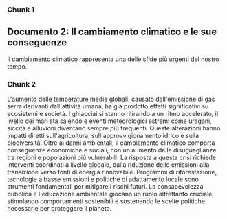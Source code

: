 ### Chunk 1

## Documento 2: Il cambiamento climatico e le sue conseguenze

Il  cambiamento  climatico  rappresenta  una  delle  sfide  più  urgenti  del  nostro  tempo.

### Chunk 2

L'aumento  delle  temperature  medie  globali,  causato  dall'emissione  di  gas  serra derivanti dall'attività umana, ha già prodotto effetti significativi su ecosistemi e società. I  ghiacciai  si  stanno  ritirando  a  un  ritmo  accelerato,  il  livello  dei  mari  sta  salendo  e eventi  meteorologici  estremi  come  uragani,  siccità  e  alluvioni  diventano  sempre  più frequenti. Queste alterazioni hanno impatti diretti sull'agricoltura, sull'approvvigionamento idrico e sulla biodiversità. Oltre ai danni ambientali, il cambiamento climatico comporta conseguenze economiche e sociali, con un aumento delle disuguaglianze tra regioni e popolazioni più vulnerabili. La risposta a questa crisi richiede  interventi  coordinati  a  livello  globale,  dalla  riduzione  delle  emissioni  alla transizione verso fonti di energia rinnovabile. Programmi di riforestazione, tecnologie a basse  emissioni  e  politiche  di  adattamento  locale  sono  strumenti  fondamentali  per mitigare i rischi futuri. La consapevolezza pubblica e l'educazione ambientale giocano un  ruolo  altrettanto  cruciale,  stimolando  comportamenti  sostenibili  e  sostenendo  le scelte politiche necessarie per proteggere il pianeta.

